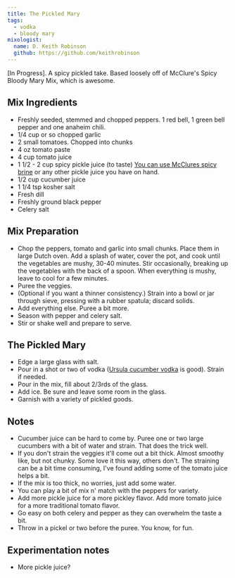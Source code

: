 ```yaml
---
title: The Pickled Mary
tags:
  - vodka
  - bloody mary
mixologist:
  name: D. Keith Robinson
  github: https://github.com/keithrobinson
---
```


[In Progress]. A spicy pickled take. Based loosely off of McClure's Spicy Bloody Mary Mix, which is awesome.

Mix Ingredients
-----------


* Freshly seeded, stemmed and chopped peppers. 1 red bell, 1 green bell pepper and one anaheim chili.
* 1/4 cup or so chopped garlic
* 2 small tomatoes. Chopped into chunks
* 4 oz tomato paste
* 4 cup tomato juice
* 1 1/2 - 2 cup spicy pickle juice (to taste) [You can use McClures spicy brine](http://www.mcclurespickles.com/products/brine) or any other pickle juice you have on hand.
* 1/2 cup cucumber juice
* 1 1/4 tsp kosher salt
* Fresh dill
* Freshly ground black pepper
* Celery salt


Mix Preparation
-----------
* Chop the peppers, tomato and garlic into small chunks. Place them in large Dutch oven.  Add a splash of water, cover the pot, and cook until the vegetables are mushy, 30-40 minutes.  Stir occasionally, breaking up the vegetables with the back of a spoon.  When everything is mushy, leave to cool for a few minutes.
* Puree the veggies.
* (Optional if you want a thinner consistency.) Strain into a bowl or jar through sieve, pressing with a rubber spatula; discard solids.
* Add everything else. Puree a bit more.
* Season with pepper and celery salt.
* Stir or shake well and prepare to serve.

The Pickled Mary
-----------

* Edge a large glass with salt.
* Pour in a shot or two of vodka ([Ursula cucumber vodka](http://www.the-mason-jar.com/infusions/vodka/ursula.html) is good). Strain if needed.
* Pour in the mix, fill about 2/3rds of the glass.
* Add ice. Be sure and leave some room in the glass.
* Garnish with a variety of pickled goods.


Notes
-----------

* Cucumber juice can be hard to come by. Puree one or two large cucumbers with a bit of water and strain. That does the trick well.
* If you don't strain the veggies it'll come out a bit thick. Almost smoothy like, but not chunky. Some love it this way, others don't. The straining can be a bit time consuming, I've found adding some of the tomato juice helps a bit.
* If the mix is too thick, no worries, just add some water.
* You can play a bit of mix n' match with the peppers for variety.
* Add more pickle juice for a more pickley flavor. Add more tomato juice for a more traditional tomato flavor.
* Go easy on both celery and pepper as they can overwhelm the taste a bit.
* Throw in a pickel or two before the puree. You know, for fun.

Experimentation notes
-----------

* More pickle juice?